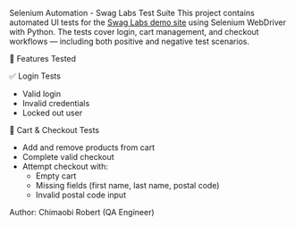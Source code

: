 Selenium Automation - Swag Labs Test Suite
This project contains automated UI tests for the [Swag Labs demo site](https://www.saucedemo.com/) using Selenium WebDriver with Python. 
The tests cover login, cart management, and checkout workflows — including both positive and negative test scenarios.


🚀 Features Tested

✅ Login Tests
- Valid login
- Invalid credentials
- Locked out user

🛒 Cart & Checkout Tests
- Add and remove products from cart
- Complete valid checkout
- Attempt checkout with:
  - Empty cart
  - Missing fields (first name, last name, postal code)
  - Invalid postal code input
    

Author: Chimaobi Robert (QA Engineer)




